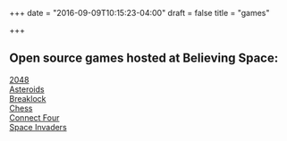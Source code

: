 
+++
date = "2016-09-09T10:15:23-04:00"
draft = false
title = "games"

+++

<script async src="//pagead2.googlesyndication.com/pagead/js/adsbygoogle.js"></script>
<!-- Minimalist AutoSize Responsive -->
<ins class="adsbygoogle"
     style="display:block"
     data-ad-client="ca-pub-1729038428243112"
     data-ad-slot="2900819760"
     data-ad-format="auto"></ins>
<script>
(adsbygoogle = window.adsbygoogle || []).push({});
</script>
</head>

## Open source games hosted at Believing Space:

[2048](//2048.believing.space)<br>
[Asteroids](//asteroids.believing.space)<br>
[Breaklock](//breaklock.believing.space)<br>
[Chess](//chess.believing.space)<br>
[Connect Four](//connect4.believing.space)<br>
[Space Invaders](//invaders.believing.space)<br>
 


